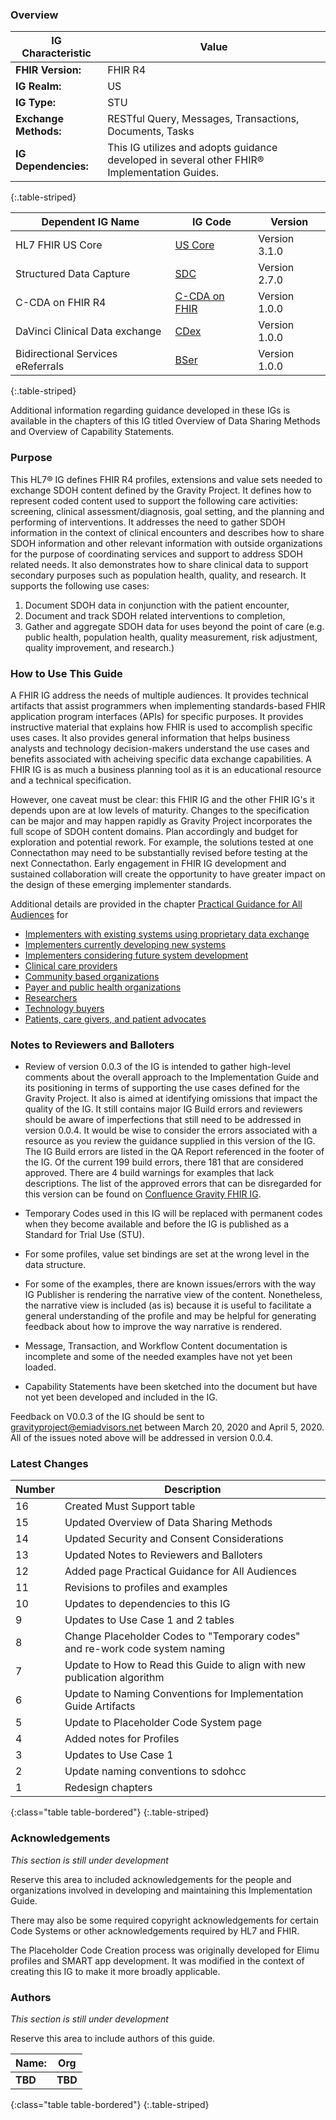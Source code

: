 ### Overview

| IG Characteristic  |     Value |
|------------------------------------------------------|--------------------------------------------|
|**FHIR Version:** |    FHIR R4 |
|**IG Realm:** |    US |
|**IG Type:** |    STU |
|**Exchange Methods:** |    RESTful Query, Messages, Transactions, Documents, Tasks |
|**IG Dependencies:** |    This IG utilizes and adopts guidance developed in several other FHIR&reg; Implementation Guides. |
{:.table-striped}




| Dependent IG Name         |  IG Code         | Version                      |
|----------------------------------|-------------------------|---------------|
| HL7 FHIR US Core               |  [US Core](http://hl7.org/fhir/us/core/STU3.1)                | Version 3.1.0     |
| Structured Data Capture                         |   [SDC](http://hl7.org/fhir/uv/sdc/2019May)        | Version 2.7.0                     |
| C-CDA on FHIR R4     |     [C-CDA on FHIR](http://hl7.org/fhir/us/ccda/STU1)           | Version 1.0.0              |
| DaVinci Clinical Data exchange            | [CDex](http://hl7.org/fhir/us/davinci-cdex/2019Jun) | Version 1.0.0              |
| Bidirectional Services eReferrals                      |  [BSer](http://hl7.org/fhir/us/bser/) | Version 1.0.0 |
{:.table-striped}

Additional information regarding guidance developed in these IGs is available in the chapters of this IG titled Overview of Data Sharing Methods and Overview of Capability Statements.  




###  Purpose

This HL7&reg; IG defines FHIR R4 profiles, extensions and value sets needed to exchange SDOH content defined by the Gravity Project. It defines how to represent coded content used to support the following care activities: screening, clinical assessment/diagnosis, goal setting, and the planning and performing of interventions. It addresses the need to gather SDOH information in the context of clinical encounters and describes how to share SDOH information and other relevant information with outside organizations for the purpose of coordinating services and support to address SDOH related needs. It also demonstrates how to share clinical data to support secondary purposes such as population health, quality, and research. It supports the following use cases:
1.	Document SDOH data in conjunction with the patient encounter,
2.	Document and track SDOH related interventions to completion,
3.	Gather and aggregate SDOH data for uses beyond the point of care (e.g. public health, population health, quality measurement, risk adjustment, quality improvement, and research.)


### How to Use This Guide

A FHIR IG address the needs of multiple audiences. It provides technical artifacts that assist programmers when implementing standards-based FHIR application program interfaces (APIs) for specific purposes. It provides instructive material that explains how FHIR is used to accomplish specific uses cases. It also provides general information that helps business analysts and technology decision-makers understand the use cases and benefits associated with acheiving specific data exchange capabilities. A FHIR IG is as much a business planning tool as it is an educational resource and a technical specification.

However, one caveat must be clear: this FHIR IG and the other FHIR IG's it depends upon are at low levels of maturity.  Changes to the specification can be major and may happen rapidly as Gravity Project incorporates the full scope of SDOH content domains. Plan accordingly and budget for exploration and potential rework.  For example, the solutions tested at one Connectathon may need to be substantially revised before testing at the next Connectathon. Early engagement in FHIR IG development and sustained collaboration will create the opportunity to have greater impact on the design of these emerging implementer standards.

Additional details are provided in the chapter [Practical Guidance for All Audiences](PracticalGuidanceforAllAudiences.html) for 
* [Implementers with existing systems using proprietary data exchange](PracticalGuidanceforAllAudiences.html#implementers-with-existing-systems-using-proprietary-data-exchange)
* [Implementers currently developing new systems](PracticalGuidanceforAllAudiences.html#implementers-currently-developing-new-systems)
* [Implementers considering future system development](PracticalGuidanceforAllAudiences.html#implementers-considering-future-system-development)
* [Clinical care providers](PracticalGuidanceforAllAudiences.html#clinical-care-providers)
* [Community based organizations](PracticalGuidanceforAllAudiences.html#community-based-organizations)
* [Payer and public health organizations](PracticalGuidanceforAllAudiences.html#payers-and-public-health-organizations)
* [Researchers](PracticalGuidanceforAllAudiences.html#researchers)
* [Technology buyers](PracticalGuidanceforAllAudiences.html#technology-buyers)
* [Patients, care givers, and patient advocates](PracticalGuidanceforAllAudiences.html#patients-care-givers-and-patient-advocates)


### Notes to Reviewers and Balloters

* Review of version 0.0.3 of the IG is intended to gather high-level comments about the overall approach to the Implementation Guide and its positioning in terms of supporting the use cases defined for the Gravity Project. It also is aimed at identifying omissions that impact the quality of the IG. It still contains major IG Build errors and reviewers should be aware of imperfections that still need to be addressed in version 0.0.4. It would be wise to consider the errors associated with a resource as you review the guidance supplied in this version of the IG. The IG Build errors are listed in the QA Report referenced in the footer of the IG. Of the current 199 build errors, there 181 that are considered approved. There are 4 build warnings for examples that lack descriptions. The list of the approved errors that can be disregarded for this version can be found on [Confluence Gravity FHIR IG](https://confluence.hl7.org/pages/viewpage.action?pageId=66922000#GravityFHIRIG-ApprovedSDOHCCFHIRIGErrorsandWarnings).

* Temporary Codes used in this IG will be replaced with permanent codes when they become available and before the IG is published as a Standard for Trial Use (STU).

* For some profiles, value set bindings are set at the wrong level in the data structure. 
 
* For some of the examples, there are known issues/errors with the way IG Publisher is rendering the narrative view of the content. Nonetheless, the narrative view is included (as is) because it is useful to facilitate a general understanding of the profile and may be helpful for generating feedback about how to improve the way narrative is rendered. 

* Message, Transaction, and Workflow Content documentation is incomplete and some of the needed examples have not yet been loaded.

* Capability Statements have been sketched into the document but have not yet been developed and included in the IG.

Feedback on V0.0.3 of the IG should be sent to gravityproject@emiadvisors.net between March 20, 2020 and  April 5, 2020. All of the issues noted above will be addressed in version 0.0.4.  


### Latest Changes

| Number         | Description                                                                                                                                                              |
|---------------|----------------------------------------------------------------------------------------------------|
| 16            | Created Must Support table |
| 15            | Updated Overview of Data Sharing Methods |
| 14            | Updated Security and Consent Considerations |
| 13            | Updated Notes to Reviewers and Balloters  |
| 12            | Added page Practical Guidance for All Audiences |
| 11            | Revisions to profiles and examples |
| 10            | Updates to dependencies to this IG |
| 9            | Updates to Use Case 1 and 2 tables |
| 8            | Change Placeholder Codes to "Temporary codes" and re-work code system naming |
| 7             | Update to How to Read this Guide to align with new publication algorithm                               |
| 6             | Update to Naming Conventions for Implementation Guide Artifacts                                  |
| 5             | Update to Placeholder Code System page                                   |
| 4             | Added notes for Profiles                                       |
| 3             | Updates to Use Case 1                                       |
| 2             | Update naming conventions to sdohcc                                        |
| 1             | Redesign chapters                                         |
{:class="table table-bordered"}
{:.table-striped}


### Acknowledgements
*This section is still under development*

Reserve this area to included acknowledgements for the people and organizations involved in developing and maintaining this Implementation Guide.

There may also be some required copyright acknowledgements for certain Code Systems or other acknowledgements required by HL7 and FHIR.

The Placeholder Code Creation process was originally developed for Elimu profiles and SMART app development. It was modified in the context of creating this IG to make it more broadly applicable.


### Authors
*This section is still under development*

Reserve this area to include authors of this guide.

|**Name:**         | **Org**                                        |
|--------------------------|--------------------------------------------|
|**TBD**             | **TBD**                                         |
{:class="table table-bordered"}
{:.table-striped}



